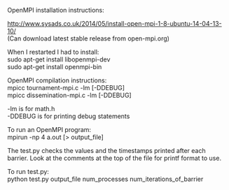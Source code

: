OpenMPI installation instructions:  

http://www.sysads.co.uk/2014/05/install-open-mpi-1-8-ubuntu-14-04-13-10/  
(Can download latest stable release from open-mpi.org)  

When I restarted I had to install:  
sudo apt-get install libopenmpi-dev  
sudo apt-get install openmpi-bin  

OpenMPI compilation instructions:  
mpicc tournament-mpi.c -lm [-DDEBUG]  
mpicc dissemination-mpi.c -lm [-DDEBUG]  
  
-lm is for math.h  
-DDEBUG is for printing debug statements  

To run an OpenMPI program:  
mpirun -np 4 a.out [> output_file]  
  
The test.py checks the values and the timestamps printed after each barrier. Look at the comments at the top of the file for printf format to use.  

To run test.py:  
python test.py output_file num_processes num_iterations_of_barrier



